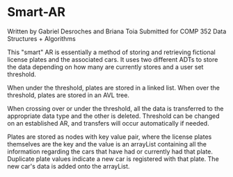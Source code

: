 # Smart-AR
Written by Gabriel Desroches and Briana Toia
Submitted for COMP 352 Data Structures + Algorithms
 
This "smart" AR is essentially a method of storing and retrieving fictional license plates
and the associated cars. It uses two different ADTs to store the data depending on how many are 
currently stores and a user set threshold.
 
When under the threshold, plates are stored in a linked list. 
When over the threshold, plates are stored in an AVL tree. 
  
When crossing over or under the threshold, all the data is transferred to the appropriate 
data type and the other is deleted. Threshold can be changed on an established AR, and transfers will occur 
automatically if needed.
  
Plates are stored as nodes with key value pair, where the license plates themselves are the key and the 
value is an arrayList containing all the information regarding the cars that have had or currently had that plate.
Duplicate plate values indicate a new car is registered with that plate. The new car's data is added onto
the arrayList.
